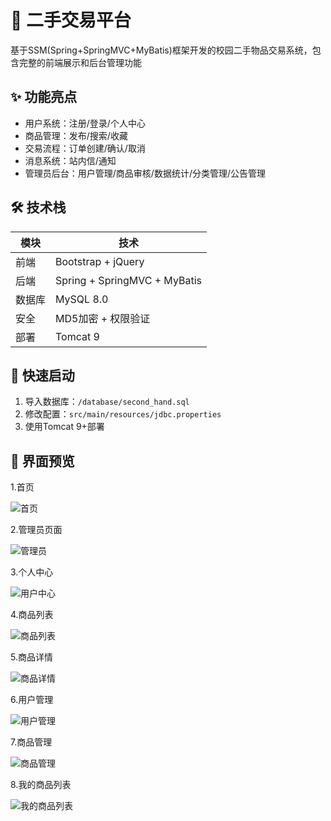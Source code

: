 # 🛒 二手交易平台

基于SSM(Spring+SpringMVC+MyBatis)框架开发的校园二手物品交易系统，包含完整的前端展示和后台管理功能

## ✨ 功能亮点
- 用户系统：注册/登录/个人中心
- 商品管理：发布/搜索/收藏
- 交易流程：订单创建/确认/取消
- 消息系统：站内信/通知
- 管理员后台：用户管理/商品审核/数据统计/分类管理/公告管理

## 🛠 技术栈
| 模块       | 技术                     |
|------------|--------------------------|
| 前端       | Bootstrap + jQuery       |
| 后端       | Spring + SpringMVC + MyBatis |
| 数据库     | MySQL 8.0               |
| 安全       | MD5加密 + 权限验证       |
| 部署       | Tomcat 9                |

## 🚀 快速启动
1. 导入数据库：`/database/second_hand.sql`
2. 修改配置：`src/main/resources/jdbc.properties`
3. 使用Tomcat 9+部署

## 📸 界面预览
1.首页

![首页](./screenshot/1.png)

2.管理员页面

![管理员](./screenshot/9.png)

3.个人中心

![用户中心](./screenshot/2.png)

4.商品列表

![商品列表](./screenshot/7.png)

5.商品详情

![商品详情](./screenshot/8.png)

6.用户管理

![用户管理](./screenshot/3.png)

7.商品管理

![商品管理](./screenshot/4.png)

8.我的商品列表

![我的商品列表](./screenshot/6.png)
